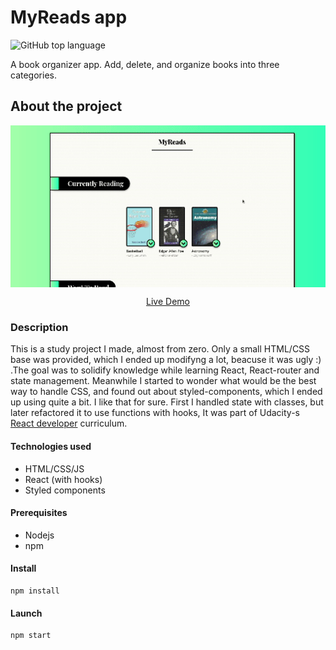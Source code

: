 # MyReads app   
![GitHub top language](https://img.shields.io/github/languages/top/numeroflip/myReads-app?style=for-the-badge)

A book organizer app. Add, delete, and organize books into three categories.

## About the project
<p align=center>
    <img src='./review.gif' align=center></img>
</p>
<p align=center>
    <a href='https://sleepy-citadel-44307.herokuapp.com/'>Live Demo</a>
</p>


<!-- ![](review.gif) -->
### Description

This is a study project I made, almost from zero. Only a small HTML/CSS base was provided, which I ended up modifyng a lot, beacuse it was ugly :) .The goal was to solidify knowledge while learning React, React-router and state management. Meanwhile I started to wonder what would be the best way to handle CSS, and found out about styled-components, which I ended up using quite a bit. I like that for sure. First I handled state with classes, but later refactored it to use functions with hooks,
It was part of Udacity-s [React developer](https://www.udacity.com/course/react-nanodegree--nd019) curriculum. 

#### Technologies used
* HTML/CSS/JS
* React (with hooks)
* Styled components

#### Prerequisites
* Nodejs
* npm

#### Install

```
npm install
```

#### Launch

```
npm start
```

